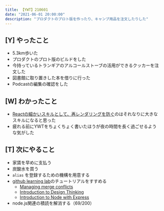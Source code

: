 ```yaml
---
title: 【YWT】210601
date: "2021-06-01 20:00:00"
description: "プロダクトのプロト版を作ったり、キャンプ用品を注文したりした"
---
```


## [Y] やったこと

- 5.3km歩いた
- プロダクトのプロト版のビルドをした
- 今持っているトランギアのアルコールストーブの活用ができるクッカーを注文した
- 図書館に取り置きした本を借りに行った
- Podcastの編集の確認をした

## [W] わかったこと

- [Reactの細かいスキルとして、再レンダリングを防ぐ](https://twitter.com/erukiti/status/1398615737116217344)のはそれなりに大きなスキルになると思った
- 疲れる前にYWTをちょくちょく書いたほうが夜の時間を長く過ごせるような気がした

## [T] 次にやること

- 家賃を早めに支払う
- 炭酸水を買う
- `alias` を登録するための機構を用意する
- [github learning lab](https://lab.github.com/githubtraining)のチュートリアルをすすめる
  - [Managing merge conflicts](https://lab.github.com/githubtraining/managing-merge-conflicts)
  - [Introduction to Design Thinking](https://lab.github.com/githubtraining/introduction-to-design-thinking)
  - [Introduction to Node with Express](https://lab.github.com/everydeveloper/introduction-to-node-with-express)
- node.js関連の積読を解消する（69/200）

<!-- https://twitter.com/camomile_cafe/status/1399739664743886849?s=20 -->
